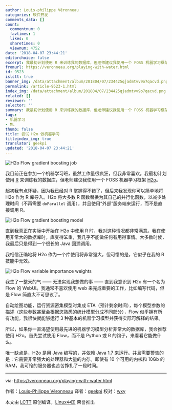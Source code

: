 ```yaml
---
author: Louis-philippe Véronneau
categories: 软件开发
comments_data: []
count:
  commentnum: 0
  favtimes: 1
  likes: 0
  sharetimes: 0
  viewnum: 4752
date: '2018-04-07 23:44:21'
editorchoice: false
excerpt: 我最初计划使用 R 来训练我的数据库，但老师建议我使用一个 FOSS 机器学习框架 H2o。
fromurl: https://veronneau.org/playing-with-water.html
id: 9523
islctt: true
banner_img: /data/attachment/album/201804/07/234425qjadmtvv9o7qacvd.png
permalink: /article-9523-1.html
index_img: /data/attachment/album/201804/07/234425qjadmtvv9o7qacvd.png.thumb.jpg
related: []
reviewer: ''
selector: ''
summary: 我最初计划使用 R 来训练我的数据库，但老师建议我使用一个 FOSS 机器学习框架 H2o。
tags:
- 机器学习
- ML
thumb: false
title: 尝试 H2o 做机器学习
titleindex_img: true
translator: geekpi
updated: '2018-04-07 23:44:21'
---
```


![H2o Flow gradient boosting job](/data/attachment/album/201804/07/234425qjadmtvv9o7qacvd.png "H2o Flow gradient boosting job")


我目前正在参加一个机器学习班，虽然工作量很疯狂，但我非常喜欢。我最初计划使用 [R](https://en.wikipedia.org/wiki/R_(programming_language)) 来训练我的数据库，但老师建议我使用一个 FOSS 机器学习框架 [H2o](https://www.h2o.ai)。


起初我有点怀疑，因为我已经对 R 掌握得不错了，但后来我发现你可以简单地将 H2o 作为 R 库导入。H2o 将大多数 R 函数替换为其自己的并行化函数，以减少处理时间（不再需要 `doParallel` 调用），并且使用“外部”服务端来运行，而不是直接调用 R。


![H2o Flow gradient boosting model](/data/attachment/album/201804/07/234426skv3kwpwrjy50hjr.png "H2o Flow gradient boosting model")


直到我真正在实际中开始在 H2o 中使用 R 时，我对这种情况都非常满意。我在使用非常大的数据库时，库变得笨重，我几乎不能做任何有用得事情。大多数时候，我最后只是得到一个很长的 Java 回溯调用。


我相信正确地将 H2o 作为一个库使用将非常强大，但可惜的是，它似乎在我的 R 技能中无效。


![H2o Flow variable importance weights](/data/attachment/album/201804/07/234426lmf4erfcmbd64mr1.png "H2o Flow variable importance weights")


我生了一整天的气 —— 无法实现我想做的事 —— 直到我意识到 H2o 有一个名为 Flow 的 WebUI。我通常不喜欢使用 web 来完成重要的工作，比如编写代码，但是 Flow 简直太不可思议了。


自动绘图功能，运行资源密集模型时集成 ETA（预计剩余时间），每个模型参数的描述（这些参数甚至会根据您熟悉的统计模型分成不同部分），Flow 似乎拥有所有功能。我很快就能够运行 3 种基本的机器学习模型并获得实际可解释的结果。


所以，如果你一直渴望使用最先进的机器学习模型分析非常大的数据库，我会推荐使用 H2o。首先尝试使用 Flow，而不是 Python 或 R 的钩子，来看看它能做什么。


唯一缺点是，H2o 是用 Java 编写的，并依赖 Java 1.7 来运行。并且需要警告的是：它需要非常强大的处理器和大量的内存。即使有 10 个可用的内核和 10Gb 的 RAM，我可怜的服务器也苦苦挣扎了一段时间。




---


via: <https://veronneau.org/playing-with-water.html>


作者：[Louis-Philippe Véronneau](https://veronneau.org/) 译者：[geekpi](https://github.com/geekpi) 校对：[wxy](https://github.com/wxy)


本文由 [LCTT](https://github.com/LCTT/TranslateProject) 原创编译，[Linux中国](https://linux.cn/) 荣誉推出